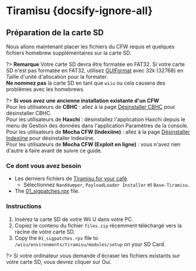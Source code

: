 # Tiramisu {docsify-ignore-all}

## Préparation de la carte SD

Nous allons maintenant placer les fichiers du CFW requis et quelques fichiers homebrew supplémentaires sur la carte SD.

?> **Remarque** Votre carte SD devra être formatée en FAT32. Si votre carte SD n'est pas formatée en FAT32, utilisez [GUIFormat](http://ridgecrop.co.uk/index.htm?guiformat.htm) avec 32k (32768) en Taille d'unité d'allocation pour la formater. </br> **Ne nommez pas** la carte SD en tant que `wiiu` ou cela causera des problèmes avec les homebrews.

?> **Si vous avez une ancienne installation existante d'un CFW** </br> Pour les utilisateurs de **CBHC** : allez à la page [Désinstaller CBHC](../uninstall-cbhc) pour désinstaller CBHC. </br> Pour les utilisateurs de **Haxchi** : désinstallez l'application Haxchi depuis le menu de Gestion des données dans l'application Paramètres de la console. </br> Pour les utilisateurs de **Mocha CFW (Indexiine)** : allez à la page [Désinstaller Indexiine](../uninstall-indexiine) pour désinstaller Indexiine. </br> Pour les utilisateurs de **Mocha CFW (Exploit en ligne)** : vous n'avez rien d'autre à faire avant de suivre ce guide.

### Ce dont vous avez besoin

- Les derniers fichiers de [Tiramisu for your café](https://tiramisu.foryour.cafe).
    - Sélectionnez `Nanddumper`, `PayloadLoader Installer` et `Base-Tiramisu`.
- The [01_sigpatches.rpx](/docs/files/01_sigpatches.rpx ":ignore") file.

### Instructions

1. Insérez la carte SD de votre Wii U dans votre PC.
1. Copiez le contenu du fichier `files.zip` récemment téléchargé vers la racine de votre carte SD.
1. Copy the `01_sigpatches.rpx` file to `/wiiu/environments/tiramisu/modules/setup` on your SD Card.

?> Si votre ordinateur vous demande d'écraser les fichiers existants sur votre carte SD, vous devrez cliquer sur Oui.
